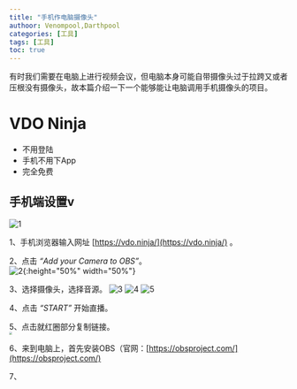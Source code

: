 ```yaml
---
title: "手机作电脑摄像头"
authoor: Venompool,Darthpool
categories: [工具]
tags: [工具]
toc: true
---
```


有时我们需要在电脑上进行视频会议，但电脑本身可能自带摄像头过于拉跨又或者压根没有摄像头，故本篇介绍一下一个能够能让电脑调用手机摄像头的项目。  
  
# VDO Ninja
* 不用登陆
* 手机不用下App
* 完全免费

## 手机端设置v   
![1](https://cdn.venompool.fun/blog.v.fun/231206/1.png)  

1、手机浏览器输入网址 [https://vdo.ninja/](https://vdo.ninja/) 。  
  
2、点击 *“Add your Camera to OBS”*。  
![2](https://cdn.venompool.fun/blog.v.fun/231206/2.jpeg){:height="50%" width="50%"}  
  
3、选择摄像头，选择音源。 
![3](https://cdn.venompool.fun/blog.v.fun/231206/3.jpg) ![4](https://cdn.venompool.fun/blog.v.fun/231206/4.jpg) ![5](https://cdn.venompool.fun/blog.v.fun/231206/5.jpg) 
  
4、点击 *“START”* 开始直播。  
  
5、点击就红圈部分复制链接。  
<img src="https://cdn.venompool.fun/blog.v.fun/231206/6.jpg"  style="zoom: 33%;" />  
  
6、来到电脑上，首先安装OBS（官网：[https://obsproject.com/](https://obsproject.com/)  
  
7、
  

